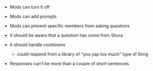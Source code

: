 - Mods can turn it off
- Mods can add prompts
- Mods can prevent specific members from asking questions

- It should be aware that a question has come from Shura

- It should handle cooldowns

  - could respond from a library of "you yap too much" type of thing

- Responses can't be more than a couple of short sentences
